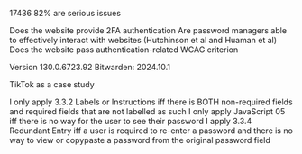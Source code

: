 17436
82% are serious issues


Does the website provide 2FA authentication
Are password managers able to effectively interact with websites (Hutchinson et al and Huaman et al)
Does the website pass authentication-related WCAG criterion


Version 130.0.6723.92
Bitwarden: 2024.10.1

TikTok as a case study

I only apply 3.3.2 Labels or Instructions iff there is BOTH non-required fields and required fields that are not labelled as such
I only apply JavaScript 05 iff there is no way for the user to see their password
I apply 3.3.4 Redundant Entry iff a user is required to re-enter a password and there is no way to view or copypaste a password from the original password field